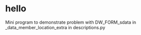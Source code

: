 # hello
Mini program to demonstrate problem with DW_FORM_sdata in _data_member_location_extra in descriptions.py
